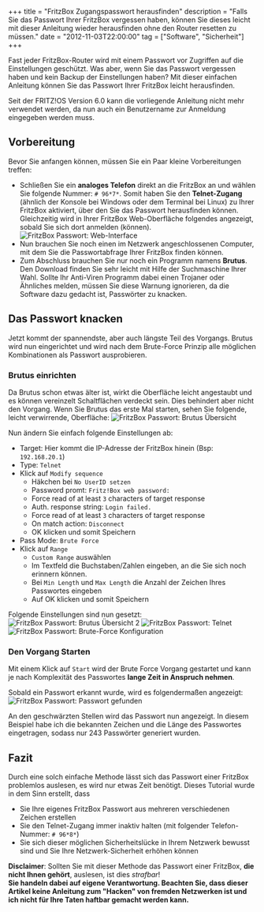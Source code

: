 +++
title       = "FritzBox Zugangspasswort herausfinden"
description = "Falls Sie das Passwort Ihrer FritzBox vergessen haben, können Sie dieses leicht mit dieser Anleitung wieder herausfinden ohne den Router resetten zu müssen."
date        = "2012-11-03T22:00:00"
tag         = ["Software", "Sicherheit"]
+++

Fast jeder FritzBox-Router wird mit einem Passwort vor Zugriffen auf die Einstellungen geschützt. Was aber, wenn Sie das Passwort vergessen haben und kein Backup der Einstellungen haben? Mit dieser einfachen Anleitung können Sie das Passwort Ihrer FritzBox leicht herausfinden.

<!--more-->

Seit der FRITZ!OS Version 6.0 kann die vorliegende Anleitung nicht mehr verwendet werden, da nun auch ein Benutzername zur Anmeldung eingegeben werden muss.

## Vorbereitung
Bevor Sie anfangen können, müssen Sie ein Paar kleine Vorbereitungen treffen:

* Schließen Sie ein **analoges Telefon** direkt an die FritzBox an und wählen Sie folgende Nummer: `# 96*7*`. Somit haben Sie den **Telnet-Zugang** (ähnlich der Konsole bei Windows oder dem Terminal bei Linux) zu Ihrer FritzBox aktiviert, über den Sie das Passwort herausfinden können. Gleichzeitig wird in Ihrer FritzBox Web-Oberfläche folgendes angezeigt, sobald Sie sich dort anmelden (können).
![FritzBox Passwort: Web-Interface](/images/fritzbox-passwort-rausfinden/Web.png)
* Nun brauchen Sie noch einen im Netzwerk angeschlossenen Computer, mit dem Sie die Passwortabfrage Ihrer FritzBox finden können.
* Zum Abschluss brauchen Sie nur noch ein Programm namens **Brutus**. Den Download finden Sie sehr leicht mit Hilfe der Suchmaschine Ihrer Wahl.
Sollte Ihr Anti-Viren Programm dabei einen Trojaner oder Ähnliches melden, müssen Sie diese Warnung ignorieren, da die Software dazu gedacht ist, Passwörter zu knacken.

## Das Passwort knacken
Jetzt kommt der spannendste, aber auch längste Teil des Vorgangs. Brutus wird nun eingerichtet und wird nach dem Brute-Force Prinzip alle möglichen Kombinationen als Passwort ausprobieren.

### Brutus einrichten
Da Brutus schon etwas älter ist, wirkt die Oberfläche leicht angestaubt und es können vereinzelt Schaltflächen verdeckt sein. Dies behindert aber nicht den Vorgang. Wenn Sie Brutus das erste Mal starten, sehen Sie folgende, leicht verwirrende, Oberfläche:
![FritzBox Passwort: Brutus Übersicht](/images/fritzbox-passwort-rausfinden/BrutusUebersicht.png)

Nun ändern Sie einfach folgende Einstellungen ab:

* Target: Hier kommt die IP-Adresse der FritzBox hinein (Bsp: `192.168.20.1`)
* Type: `Telnet`
* Klick auf `Modify sequence`
  * Häkchen bei `No UserID setzen`
  * Password promt: `Fritz!Box web password:`
  * Force read of at least `3` characters of target response
  * Auth. response string: `Login failed.`
  * Force read of at least `3` characters of target response
  * On match action: `Disconnect`
  * OK klicken und somit Speichern
* Pass Mode: `Brute Force`
* Klick auf `Range`
  * `Custom Range` auswählen
  * Im Textfeld die Buchstaben/Zahlen eingeben, an die Sie sich noch erinnern können.
  * Bei `Min Length` und `Max Length` die Anzahl der Zeichen Ihres Passwortes eingeben
  * Auf OK klicken und somit Speichern

Folgende Einstellungen sind nun gesetzt:
![FritzBox Passwort: Brutus Übersicht 2](/images/fritzbox-passwort-rausfinden/BrutusUebersicht2.png)
![FritzBox Passwort: Telnet](/images/fritzbox-passwort-rausfinden/BrutusTelnet.png)
![FritzBox Passwort: Brute-Force Konfiguration](/images/fritzbox-passwort-rausfinden/BrutusBruteForce.png)

### Den Vorgang Starten
Mit einem Klick auf `Start` wird der Brute Force Vorgang gestartet und kann je nach Komplexität des Passwortes **lange Zeit in Anspruch nehmen**.

Sobald ein Passwort erkannt wurde, wird es folgendermaßen angezeigt:
![FritzBox Passwort: Passwort gefunden](/images/fritzbox-passwort-rausfinden/BrutusErfolg.png)

An den geschwärzten Stellen wird das Passwort nun angezeigt. In diesem Beispiel habe ich die bekannten Zeichen und die Länge des Passwortes eingetragen, sodass nur 243 Passwörter generiert wurden. 

## Fazit
Durch eine solch einfache Methode lässt sich das Passwort einer FritzBox problemlos auslesen, es wird nur etwas Zeit benötigt.
Dieses Tutorial wurde in dem Sinn erstellt, dass

* Sie Ihre eigenes FritzBox Passwort aus mehreren verschiedenen Zeichen erstellen
* Sie den Telnet-Zugang immer inaktiv halten (mit folgender Telefon-Nummer: `# 96*8*`)
* Sie sich dieser möglichen Sicherheitslücke in Ihrem Netzwerk bewusst sind und Sie Ihre Netzwerk-Sicherheit erhöhen können

**Disclaimer**: Sollten Sie mit dieser Methode das Passwort einer FritzBox, **die nicht Ihnen gehört**, auslesen, ist dies *strafbar*!  
**Sie handeln dabei auf eigene Verantwortung. Beachten Sie, dass dieser Artikel keine Anleitung zum "Hacken" von fremden Netzwerken ist und ich nicht für Ihre Taten haftbar gemacht werden kann.**
